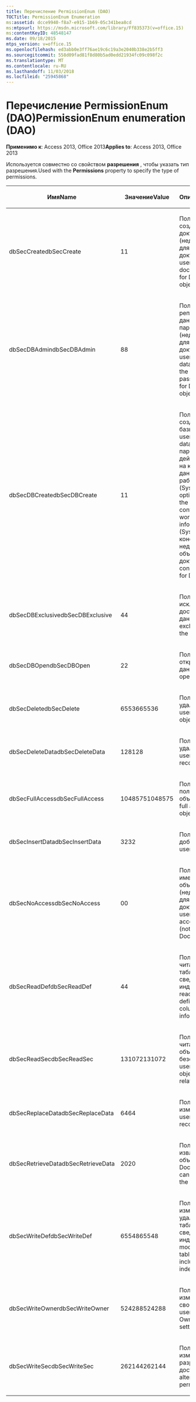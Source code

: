 ```yaml
---
title: Перечисление PermissionEnum (DAO)
TOCTitle: PermissionEnum Enumeration
ms:assetid: dcce9940-f8a7-e915-1b69-05c341bea8cd
ms:mtpsurl: https://msdn.microsoft.com/library/Ff835373(v=office.15)
ms:contentKeyID: 48548147
ms.date: 09/18/2015
mtps_version: v=office.15
ms.openlocfilehash: ed3abb0e3ff76ae19c6c19a3e2040b338e2b5ff3
ms.sourcegitcommit: 558d09fad81f8d80b5ad0edd21934fc09c098f2c
ms.translationtype: MT
ms.contentlocale: ru-RU
ms.lasthandoff: 11/03/2018
ms.locfileid: "25945868"
---
```

# <a name="permissionenum-enumeration-dao"></a><span data-ttu-id="cc21b-102">Перечисление PermissionEnum (DAO)</span><span class="sxs-lookup"><span data-stu-id="cc21b-102">PermissionEnum enumeration (DAO)</span></span>


<span data-ttu-id="cc21b-103">**Применимо к**: Access 2013, Office 2013</span><span class="sxs-lookup"><span data-stu-id="cc21b-103">**Applies to**: Access 2013, Office 2013</span></span>

<span data-ttu-id="cc21b-104">Используется совместно со свойством **разрешения** , чтобы указать тип разрешения.</span><span class="sxs-lookup"><span data-stu-id="cc21b-104">Used with the **Permissions** property to specify the type of permissions.</span></span>

<table>
<colgroup>
<col style="width: 33%" />
<col style="width: 33%" />
<col style="width: 33%" />
</colgroup>
<thead>
<tr class="header">
<th><p><span data-ttu-id="cc21b-105">Имя</span><span class="sxs-lookup"><span data-stu-id="cc21b-105">Name</span></span></p></th>
<th><p><span data-ttu-id="cc21b-106">Значение</span><span class="sxs-lookup"><span data-stu-id="cc21b-106">Value</span></span></p></th>
<th><p><span data-ttu-id="cc21b-107">Описание</span><span class="sxs-lookup"><span data-stu-id="cc21b-107">Description</span></span></p></th>
</tr>
</thead>
<tbody>
<tr class="odd">
<td><p><span data-ttu-id="cc21b-108">dbSecCreate</span><span class="sxs-lookup"><span data-stu-id="cc21b-108">dbSecCreate</span></span></p></td>
<td><p><span data-ttu-id="cc21b-109">1</span><span class="sxs-lookup"><span data-stu-id="cc21b-109">1</span></span></p></td>
<td><p><span data-ttu-id="cc21b-110">Пользователь может создавать новые документы (недействительно для объектов-документов).</span><span class="sxs-lookup"><span data-stu-id="cc21b-110">The user can create new documents (not valid for Document objects).</span></span></p></td>
</tr>
<tr class="even">
<td><p><span data-ttu-id="cc21b-111">dbSecDBAdmin</span><span class="sxs-lookup"><span data-stu-id="cc21b-111">dbSecDBAdmin</span></span></p></td>
<td><p><span data-ttu-id="cc21b-112">8</span><span class="sxs-lookup"><span data-stu-id="cc21b-112">8</span></span></p></td>
<td><p><span data-ttu-id="cc21b-113">Пользователь может репликации базы данных и изменение пароля базы данных (недействительно для объектов-документов).</span><span class="sxs-lookup"><span data-stu-id="cc21b-113">The user can replicate a database and change the database password (not valid for Document objects).</span></span></p></td>
</tr>
<tr class="odd">
<td><p><span data-ttu-id="cc21b-114">dbSecDBCreate</span><span class="sxs-lookup"><span data-stu-id="cc21b-114">dbSecDBCreate</span></span></p></td>
<td><p><span data-ttu-id="cc21b-115">1</span><span class="sxs-lookup"><span data-stu-id="cc21b-115">1</span></span></p></td>
<td><p><span data-ttu-id="cc21b-116">Пользователь может создавать новые базы данных.</span><span class="sxs-lookup"><span data-stu-id="cc21b-116">The user can create new databases.</span></span> <span data-ttu-id="cc21b-117">Этот параметр действителен только на контейнер баз данных в файле рабочей группы (Systen.mdw).</span><span class="sxs-lookup"><span data-stu-id="cc21b-117">This option is valid only on the Databases container in the workgroup information file (Systen.mdw).</span></span> <span data-ttu-id="cc21b-118">В этом константа недопустима для объектов документа.</span><span class="sxs-lookup"><span data-stu-id="cc21b-118">This constant is not valid for Document objects.</span></span></p></td>
</tr>
<tr class="even">
<td><p><span data-ttu-id="cc21b-119">dbSecDBExclusive</span><span class="sxs-lookup"><span data-stu-id="cc21b-119">dbSecDBExclusive</span></span></p></td>
<td><p><span data-ttu-id="cc21b-120">4</span><span class="sxs-lookup"><span data-stu-id="cc21b-120">4</span></span></p></td>
<td><p><span data-ttu-id="cc21b-121">Пользователь имеет исключительных доступ к базе данных.</span><span class="sxs-lookup"><span data-stu-id="cc21b-121">The user has exclusive access to the database.</span></span></p></td>
</tr>
<tr class="odd">
<td><p><span data-ttu-id="cc21b-122">dbSecDBOpen</span><span class="sxs-lookup"><span data-stu-id="cc21b-122">dbSecDBOpen</span></span></p></td>
<td><p><span data-ttu-id="cc21b-123">2</span><span class="sxs-lookup"><span data-stu-id="cc21b-123">2</span></span></p></td>
<td><p><span data-ttu-id="cc21b-124">Пользователь может открыть базу данных.</span><span class="sxs-lookup"><span data-stu-id="cc21b-124">The user can open the database.</span></span></p></td>
</tr>
<tr class="even">
<td><p><span data-ttu-id="cc21b-125">dbSecDelete</span><span class="sxs-lookup"><span data-stu-id="cc21b-125">dbSecDelete</span></span></p></td>
<td><p><span data-ttu-id="cc21b-126">65536</span><span class="sxs-lookup"><span data-stu-id="cc21b-126">65536</span></span></p></td>
<td><p><span data-ttu-id="cc21b-127">Пользователь может удалить объект.</span><span class="sxs-lookup"><span data-stu-id="cc21b-127">The user can delete the object.</span></span></p></td>
</tr>
<tr class="odd">
<td><p><span data-ttu-id="cc21b-128">dbSecDeleteData</span><span class="sxs-lookup"><span data-stu-id="cc21b-128">dbSecDeleteData</span></span></p></td>
<td><p><span data-ttu-id="cc21b-129">128</span><span class="sxs-lookup"><span data-stu-id="cc21b-129">128</span></span></p></td>
<td><p><span data-ttu-id="cc21b-130">Пользователь может удалить записи.</span><span class="sxs-lookup"><span data-stu-id="cc21b-130">The user can delete records.</span></span></p></td>
</tr>
<tr class="even">
<td><p><span data-ttu-id="cc21b-131">dbSecFullAccess</span><span class="sxs-lookup"><span data-stu-id="cc21b-131">dbSecFullAccess</span></span></p></td>
<td><p><span data-ttu-id="cc21b-132">1048575</span><span class="sxs-lookup"><span data-stu-id="cc21b-132">1048575</span></span></p></td>
<td><p><span data-ttu-id="cc21b-133">Пользователь имеет полный доступ к объекту.</span><span class="sxs-lookup"><span data-stu-id="cc21b-133">The user has full access to the object.</span></span></p></td>
</tr>
<tr class="odd">
<td><p><span data-ttu-id="cc21b-134">dbSecInsertData</span><span class="sxs-lookup"><span data-stu-id="cc21b-134">dbSecInsertData</span></span></p></td>
<td><p><span data-ttu-id="cc21b-135">32</span><span class="sxs-lookup"><span data-stu-id="cc21b-135">32</span></span></p></td>
<td><p><span data-ttu-id="cc21b-136">Пользователь может добавить записи.</span><span class="sxs-lookup"><span data-stu-id="cc21b-136">The user can add records.</span></span></p></td>
</tr>
<tr class="even">
<td><p><span data-ttu-id="cc21b-137">dbSecNoAccess</span><span class="sxs-lookup"><span data-stu-id="cc21b-137">dbSecNoAccess</span></span></p></td>
<td><p><span data-ttu-id="cc21b-138">0</span><span class="sxs-lookup"><span data-stu-id="cc21b-138">0</span></span></p></td>
<td><p><span data-ttu-id="cc21b-139">Пользователь не имеет доступ к объекту (недействительно для объектов-документов).</span><span class="sxs-lookup"><span data-stu-id="cc21b-139">The user does not have access to the object (not valid for Document objects).</span></span></p></td>
</tr>
<tr class="odd">
<td><p><span data-ttu-id="cc21b-140">dbSecReadDef</span><span class="sxs-lookup"><span data-stu-id="cc21b-140">dbSecReadDef</span></span></p></td>
<td><p><span data-ttu-id="cc21b-141">4</span><span class="sxs-lookup"><span data-stu-id="cc21b-141">4</span></span></p></td>
<td><p><span data-ttu-id="cc21b-142">Пользователь может читать определение таблицы, включая сведения о столбце и индекса.</span><span class="sxs-lookup"><span data-stu-id="cc21b-142">The user can read the table definition, including column and index information.</span></span></p></td>
</tr>
<tr class="even">
<td><p><span data-ttu-id="cc21b-143">dbSecReadSec</span><span class="sxs-lookup"><span data-stu-id="cc21b-143">dbSecReadSec</span></span></p></td>
<td><p><span data-ttu-id="cc21b-144">131072</span><span class="sxs-lookup"><span data-stu-id="cc21b-144">131072</span></span></p></td>
<td><p><span data-ttu-id="cc21b-145">Пользователи могут читать сведения из объекта безопасности.</span><span class="sxs-lookup"><span data-stu-id="cc21b-145">The user can read the object's security-related information.</span></span></p></td>
</tr>
<tr class="odd">
<td><p><span data-ttu-id="cc21b-146">dbSecReplaceData</span><span class="sxs-lookup"><span data-stu-id="cc21b-146">dbSecReplaceData</span></span></p></td>
<td><p><span data-ttu-id="cc21b-147">64</span><span class="sxs-lookup"><span data-stu-id="cc21b-147">64</span></span></p></td>
<td><p><span data-ttu-id="cc21b-148">Пользователь может изменять записи.</span><span class="sxs-lookup"><span data-stu-id="cc21b-148">The user can modify records.</span></span></p></td>
</tr>
<tr class="even">
<td><p><span data-ttu-id="cc21b-149">dbSecRetrieveData</span><span class="sxs-lookup"><span data-stu-id="cc21b-149">dbSecRetrieveData</span></span></p></td>
<td><p><span data-ttu-id="cc21b-150">20</span><span class="sxs-lookup"><span data-stu-id="cc21b-150">20</span></span></p></td>
<td><p><span data-ttu-id="cc21b-151">Пользователя можно извлечь данные из объекта Document.</span><span class="sxs-lookup"><span data-stu-id="cc21b-151">The user can retrieve data from the Document object.</span></span></p></td>
</tr>
<tr class="odd">
<td><p><span data-ttu-id="cc21b-152">dbSecWriteDef</span><span class="sxs-lookup"><span data-stu-id="cc21b-152">dbSecWriteDef</span></span></p></td>
<td><p><span data-ttu-id="cc21b-153">65548</span><span class="sxs-lookup"><span data-stu-id="cc21b-153">65548</span></span></p></td>
<td><p><span data-ttu-id="cc21b-154">Пользователь может изменить или удалить определение таблицы, включая сведения о столбце и индекса.</span><span class="sxs-lookup"><span data-stu-id="cc21b-154">The user can modify or delete the table definition, including column and index information.</span></span></p></td>
</tr>
<tr class="even">
<td><p><span data-ttu-id="cc21b-155">dbSecWriteOwner</span><span class="sxs-lookup"><span data-stu-id="cc21b-155">dbSecWriteOwner</span></span></p></td>
<td><p><span data-ttu-id="cc21b-156">524288</span><span class="sxs-lookup"><span data-stu-id="cc21b-156">524288</span></span></p></td>
<td><p><span data-ttu-id="cc21b-157">Пользователь может изменить значение свойства Owner.</span><span class="sxs-lookup"><span data-stu-id="cc21b-157">The user can change the Owner property setting.</span></span></p></td>
</tr>
<tr class="odd">
<td><p><span data-ttu-id="cc21b-158">dbSecWriteSec</span><span class="sxs-lookup"><span data-stu-id="cc21b-158">dbSecWriteSec</span></span></p></td>
<td><p><span data-ttu-id="cc21b-159">262144</span><span class="sxs-lookup"><span data-stu-id="cc21b-159">262144</span></span></p></td>
<td><p><span data-ttu-id="cc21b-160">Пользователь может изменить разрешения на доступ.</span><span class="sxs-lookup"><span data-stu-id="cc21b-160">The user can alter access permissions.</span></span></p></td>
</tr>
</tbody>
</table>

